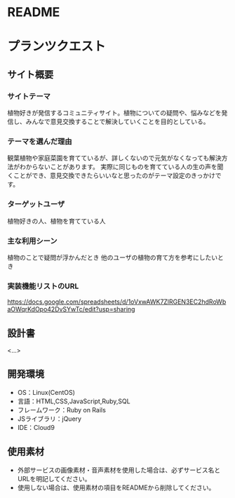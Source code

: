 # README

# プランツクエスト

## サイト概要
### サイトテーマ
植物好きが発信するコミュニティサイト。植物についての疑問や、悩みなどを発信し、みんなで意見交換することで解決していくことを目的としている。

### テーマを選んだ理由
観葉植物や家庭菜園を育てているが、詳しくないので元気がなくなっても解決方法がわからないことがあります。
実際に同じものを育てている人の生の声を聞くことができ、意見交換できたらいいなと思ったのがテーマ設定のきっかけです。


### ターゲットユーザ
植物好きの人、植物を育てている人

### 主な利用シーン
植物のことで疑問が浮かんだとき
他のユーザの植物の育て方を参考にしたいとき

### 実装機能リストのURL
https://docs.google.com/spreadsheets/d/1oVxwAWK7ZlRGEN3EC2hdRoWbaOWqrKdOpo42DvSYwTc/edit?usp=sharing

## 設計書
<...>

## 開発環境
- OS：Linux(CentOS)
- 言語：HTML,CSS,JavaScript,Ruby,SQL
- フレームワーク：Ruby on Rails
- JSライブラリ：jQuery
- IDE：Cloud9

## 使用素材
- 外部サービスの画像素材・音声素材を使用した場合は、必ずサービス名とURLを明記してください。
- 使用しない場合は、使用素材の項目をREADMEから削除してください。
